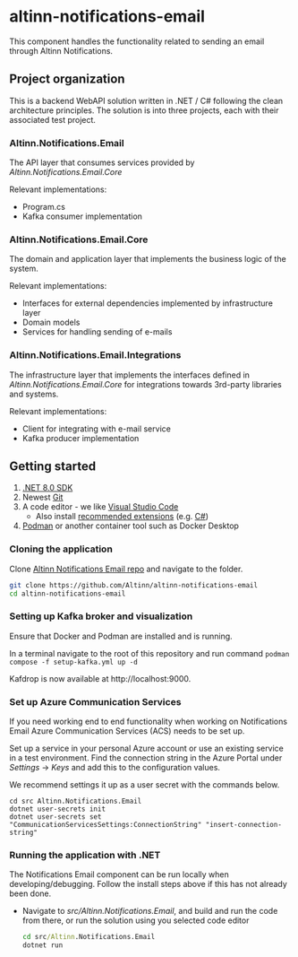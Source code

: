# altinn-notifications-email

This component handles the functionality related to sending an email through Altinn Notifications.

## Project organization
This is a backend WebAPI solution written in .NET / C# following the clean architecture principles.
The solution is into three projects, each with their associated test project.

### Altinn.Notifications.Email
The API layer that consumes services provided by _Altinn.Notifications.Email.Core_

Relevant implementations:
- Program.cs
- Kafka consumer implementation

### Altinn.Notifications.Email.Core
The domain and application layer that implements the business logic of the system.

Relevant implementations:
- Interfaces for external dependencies implemented by infrastructure layer
- Domain models
- Services for handling sending of e-mails


### Altinn.Notifications.Email.Integrations
The infrastructure layer that implements the interfaces defined in _Altinn.Notifications.Email.Core_ for integrations towards 3rd-party libraries and systems.

Relevant implementations:
- Client for integrating with e-mail service
- Kafka producer implementation

## Getting started

1. [.NET 8.0 SDK](https://dotnet.microsoft.com/download/dotnet/8.0)
2. Newest [Git](https://git-scm.com/downloads)
3. A code editor - we like [Visual Studio Code](https://code.visualstudio.com/download)
   - Also install [recommended extensions](https://code.visualstudio.com/docs/editor/extension-marketplace#_workspace-recommended-extensions) (e.g. [C#](https://marketplace.visualstudio.com/items?itemName=ms-dotnettools.csharp))
4. [Podman](https://podman.io/) or another container tool such as Docker Desktop

### Cloning the application

Clone [Altinn Notifications Email repo](https://github.com/Altinn/altinn-notifications-email) and navigate to the folder.

```bash
git clone https://github.com/Altinn/altinn-notifications-email
cd altinn-notifications-email
```

### Setting up Kafka broker and visualization

Ensure that Docker and Podman are installed and is running.

In a terminal navigate to the root of this repository
and run command `podman compose -f setup-kafka.yml up -d`

Kafdrop is now available at http://localhost:9000.

### Set up Azure Communication Services

If you need working end to end functionality when working on
Notifications Email Azure Communication Services (ACS) needs to be set up.

Set up a service in your personal Azure account or use an existing service in a test environment.
Find the connection string in the Azure Portal under _Settings_ -> _Keys_ and add this to the configuration values.

We recommend settings it up as a user secret with the commands below.

```
cd src Altinn.Notifications.Email
dotnet user-secrets init
dotnet user-secrets set "CommunicationServicesSettings:ConnectionString" "insert-connection-string"
```

### Running the application with .NET

The Notifications Email component can be run locally when developing/debugging. Follow the install steps above if this has not already been done.

- Navigate to _src/Altinn.Notifications.Email_, and build and run the code from there, or run the solution using you selected code editor

  ```cmd
  cd src/Altinn.Notifications.Email
  dotnet run
  ```
